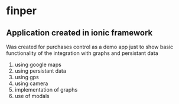 # finper
## Application created in ionic framework
Was created for purchases control as a demo app just to show basic functionality of the integration with graphs and persistant data
1. using google maps
2. using persistant data
3. using gps
4. using camera
5. implementation of graphs
6. use of modals

